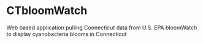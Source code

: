 # CTbloomWatch
Web based application pulling Connecticut data from U.S. EPA bloomWatch to display cyanobacteria blooms in Connecticut
